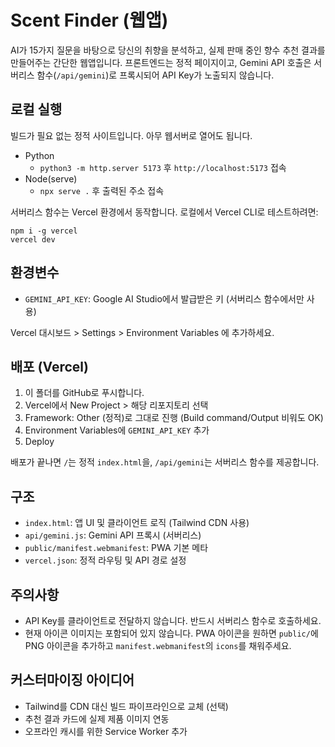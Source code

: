 # Scent Finder (웹앱)

AI가 15가지 질문을 바탕으로 당신의 취향을 분석하고, 실제 판매 중인 향수 추천 결과를 만들어주는 간단한 웹앱입니다. 프론트엔드는 정적 페이지이고, Gemini API 호출은 서버리스 함수(`/api/gemini`)로 프록시되어 API Key가 노출되지 않습니다.

## 로컬 실행

빌드가 필요 없는 정적 사이트입니다. 아무 웹서버로 열어도 됩니다.

- Python
  - `python3 -m http.server 5173` 후 `http://localhost:5173` 접속
- Node(serve)
  - `npx serve .` 후 출력된 주소 접속

서버리스 함수는 Vercel 환경에서 동작합니다. 로컬에서 Vercel CLI로 테스트하려면:

```
npm i -g vercel
vercel dev
```

## 환경변수

- `GEMINI_API_KEY`: Google AI Studio에서 발급받은 키 (서버리스 함수에서만 사용)

Vercel 대시보드 > Settings > Environment Variables 에 추가하세요.

## 배포 (Vercel)

1. 이 폴더를 GitHub로 푸시합니다.
2. Vercel에서 New Project > 해당 리포지토리 선택
3. Framework: Other (정적)로 그대로 진행 (Build command/Output 비워도 OK)
4. Environment Variables에 `GEMINI_API_KEY` 추가
5. Deploy

배포가 끝나면 `/`는 정적 `index.html`을, `/api/gemini`는 서버리스 함수를 제공합니다.

## 구조

- `index.html`: 앱 UI 및 클라이언트 로직 (Tailwind CDN 사용)
- `api/gemini.js`: Gemini API 프록시 (서버리스)
- `public/manifest.webmanifest`: PWA 기본 메타
- `vercel.json`: 정적 라우팅 및 API 경로 설정

## 주의사항

- API Key를 클라이언트로 전달하지 않습니다. 반드시 서버리스 함수로 호출하세요.
- 현재 아이콘 이미지는 포함되어 있지 않습니다. PWA 아이콘을 원하면 `public/`에 PNG 아이콘을 추가하고 `manifest.webmanifest`의 `icons`를 채워주세요.

## 커스터마이징 아이디어

- Tailwind를 CDN 대신 빌드 파이프라인으로 교체 (선택)
- 추천 결과 카드에 실제 제품 이미지 연동
- 오프라인 캐시를 위한 Service Worker 추가

